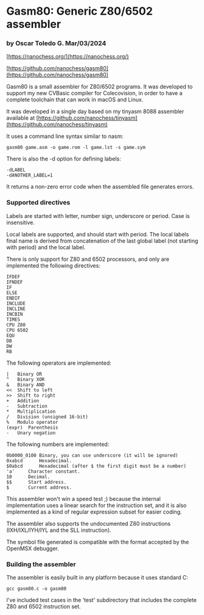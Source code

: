 # Gasm80: Generic Z80/6502 assembler
### by Oscar Toledo G. Mar/03/2024

[https://nanochess.org/](https://nanochess.org/)

[https://github.com/nanochess/gasm80](https://github.com/nanochess/gasm80)

Gasm80 is a small assembler for Z80/6502 programs. It was developed to support my new CVBasic compiler for Colecovision, in order to have a complete toolchain that can work in macOS and Linux.

It was developed in a single day based on my tinyasm 8088 assembler available at [https://github.com/nanochess/tinyasm](https://github.com/nanochess/tinyasm)

It uses a command line syntax similar to nasm:

    gasm80 game.asm -o game.rom -l game.lst -s game.sym

There is also the -d option for defining labels:

    -dLABEL
    -dANOTHER_LABEL=1

It returns a non-zero error code when the assembled file generates errors.

### Supported directives

Labels are started with letter, number sign, underscore or period. Case is insensitive.

Local labels are supported, and should start with period. The local labels final name is derived from concatenation of the last global label (not starting with period) and the local label.

There is only support for Z80 and 6502 processors, and only are implemented the following directives:

    IFDEF
    IFNDEF
    IF
    ELSE
    ENDIF
    INCLUDE
    INCLINE
    INCBIN
    TIMES
    CPU Z80
    CPU 6502
    EQU
    DB
    DW
    RB

The following operators are implemented:

	|	Binary OR
	^	Binary XOR
	&	Binary AND
	<<	Shift to left
	>>	Shift to right
	+	Addition 
	-	Subtraction 
	* 	Multiplication 
	/	Division (unsigned 16-bit)
	%	Modulo operator
	(expr)	Parenthesis
	-	Unary negation

The following numbers are implemented:

	0b0000_0100	Binary, you can use underscore (it will be ignored)
	0xabcd		Hexadecimal.
	$0abcd		Hexadecimal (after $ the first digit must be a number)
	'a'		Character constant.
	10		Decimal.
	$$		Start address.
	$		Current address.

This assembler won't win a speed test ;) because the internal implementation uses a linear search for the instruction set, and it is also implemented as a kind of regular expression subset for easier coding.

The assembler also supports the undocumented Z80 instructions (IXH/IXL/IYH/IYL and the SLL instruction).

The symbol file generated is compatible with the format accepted by the OpenMSX debugger.

### Building the assembler

The assembler is easily built in any platform because it uses standard C:

    gcc gasm80.c -o gasm80

I've included test cases in the 'test' subdirectory that includes the complete Z80 and 6502 instruction set.
